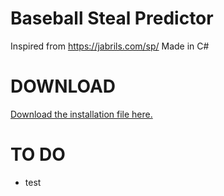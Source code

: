 # Baseball Steal Predictor
 Inspired from https://jabrils.com/sp/ Made in C#

# DOWNLOAD
 [Download the installation file here.](https://github.com/aidanbxyz/Baseball-Steal-Predictor/raw/master/INSTALL.zip "Download 'INSTALL.zip'")

# TO DO
 * test
